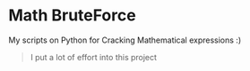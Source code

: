 # Math BruteForce
My scripts on Python for Cracking Mathematical expressions :)
 > I put a lot of effort into this project
